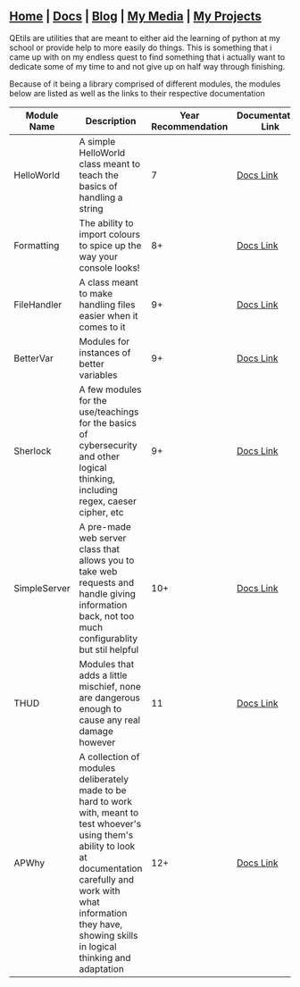 ## [Home](http://lib-nexus.github.io/site) | [Docs](https://lib-nexus.github.io/site/docs) | [Blog](https://www.youtube.com/watch?v=dQw4w9WgXcQ) | [My Media](https://lib-nexus.github.io/site/my/media) | [My Projects](https://lib-nexus.github.io/site/my/projects)

QEtils are utilities that are meant to either aid the learning of python at my school or provide help to more easily do things. This is something that i came up with on my endless quest to find something that i actually want to dedicate some of my time to and not give up on half way through finishing.

Because of it being a library comprised of different modules, the modules below are listed as well as the links to their respective documentation

| Module Name | Description | Year Recommendation | Documentation Link | Up? |
| --- | --- | --- | --- | --- |
| HelloWorld | A simple HelloWorld class meant to teach the basics of handling a string | 7 | [Docs Link](https://lib-nexus.github.io/site/docs/QEtils/HelloWorld) | Yes |
| Formatting | The ability to import colours to spice up the way your console looks! | 8+ | [Docs Link](https://lib-nexus.github.io/site/docs/QEtils/Formatting) | Yes |
| FileHandler | A class meant to make handling files easier when it comes to it | 9+ | [Docs Link](https://lib-nexus.github.io/site/docs/QEtils/FileHandler) | Yes |
| BetterVar | Modules for instances of better variables | 9+ | [Docs Link](https://lib-nexus.github.io/site/docs/QEtils/BetterVar) | Yes |
| Sherlock | A few modules for the use/teachings for the basics of cybersecurity and other logical thinking, including regex, caeser cipher, etc | 9+ | [Docs Link](https://lib-nexus.github.io/site/docs/QEtils/Sherlock) | No |
| SimpleServer | A pre-made web server class that allows you to take web requests and handle giving information back, not too much configurablity but stil helpful | 10+ | [Docs Link](https://lib-nexus.github.io/site/docs/QEtils/SimpleServer) | No |
| THUD | Modules that adds a little mischief, none are dangerous enough to cause any real damage however | 11 | [Docs Link](https://lib-nexus.github.io/site/docs/QEtils/THUD) | No |
| APWhy | A collection of modules deliberately made to be hard to work with, meant to test whoever's using them's ability to look at documentation carefully and work with what information they have, showing skills in logical thinking and adaptation | 12+ | [Docs Link](https://lib-nexus.github.io/site/docs/QEtils/APWhy)
